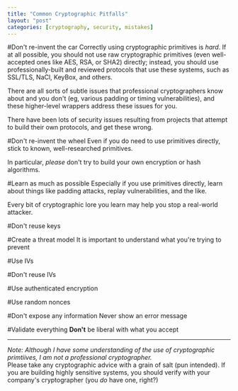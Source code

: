 ```yaml
---
title: "Common Cryptographic Pitfalls"
layout: "post"
categories: [cryptography, security, mistakes]
---
```



#Don't re-invent the car
Correctly using cryptographic primitives is _hard_.  If at all possible, you should not use raw cryptographic primitives (even well-accepted ones like AES, RSA, or SHA2) directly; instead, you should use professionally-built and reviewed protocols that use these systems, such as SSL/TLS, NaCl, KeyBox, and others.

There are all sorts of subtle issues that professional cryptographers know about and you don't (eg, various padding or timing vulnerabilities), and these higher-level wrappers address these issues for you.

There have been lots of security issues resulting from projects that attempt to build their own protocols, and get these wrong.

#Don't re-invent the wheel
Even if you do need to use primitives directly, stick to known, well-researched primitives.

In particular, _please_ don't try to build your own encryption or hash algorithms.

#Learn as much as possible
Especially if you use primitives directly, learn about things like padding attacks, replay vulnerabilities, and the like.

Every bit of cryptographic lore you learn may help you stop a real-world attacker.

#Don't reuse keys

#Create a threat model
It is important to understand what you're trying to prevent

#Use IVs

#Don't reuse IVs

#Use authenticated encryption

#Use random nonces

#Don't expose any information
Never show an error message

#Validate everything
**Don't** be liberal with what you accept

----

_Note: Although I have some understanding of the use of cryptographic primtiives, I am not a professional cryptographer._  
Please take any cryptographic advice with a grain of salt (pun intended).  If you are building highly sensitive systems, you should verify with your company's cryptographer (you _do_ have one, right?)